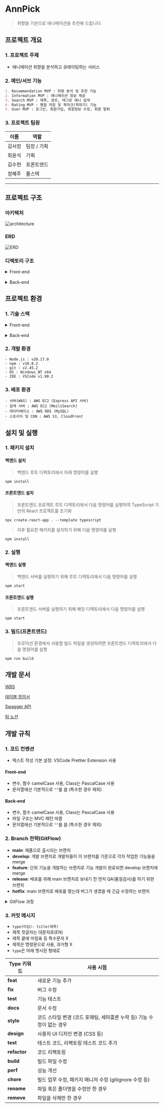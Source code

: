 # AnnPick

> 취향을 기반으로 애니메이션을 추천해 드립니다.
> <br />

## 프로젝트 개요

### 1. 프로젝트 주제

- 애니메이션 취향을 분석하고 큐레이팅하는 서비스

### 2. 메인/서브 기능

```markdown
1. Recommendation MVP : 취향 분석 및 추천 기능
2. Information MVP : 애니메이션 정보 제공
3. Search MVP : 제목, 장르, 태그로 애니 검색
4. Rating MVP : 평점 저장 및 북마크(픽하기) 기능
5. User MVP : 로그인, 회원가입, 회원정보 수정, 회원 탈퇴
```

### 3. 프로젝트 팀원

| 이름   | 역할        |
| ------ | ----------- |
| 김서정 | 팀장 / 기획 |
| 최윤석 | 기획        |
| 김수현 | 프론트엔드  |
| 정혜주 | 풀스택      |

---

## 프로젝트 구조

### 아키텍처

![architecture](./docs/architecture.png)

### ERD

![ERD](./docs/erd.png)

### 디렉토리 구조

<details>
<summary>Front-end</summary>

```
frontend
 ┣ node_modules
 ┣ public
 ┃ ┣ images
 ┃ ┣ favicon.ico
 ┃ ┗ index.html
 ┣ src
 ┃ ┣ assets
 ┃ ┃ ┣ font
 ┃ ┃ ┗ icons
 ┃ ┣ components
 ┃ ┃ ┣ anime
 ┃ ┃ ┃ ┣ AnimeCard.tsx
 ┃ ┃ ┃ ┗ AnimeList.tsx
 ┃ ┃ ┣ auth
 ┃ ┃ ┃ ┗ LoginModal.tsx
 ┃ ┃ ┣ common
 ┃ ┃ ┃ ┣ LoadingSpinner.css
 ┃ ┃ ┃ ┣ LoadingSpinner.tsx
 ┃ ┃ ┃ ┗ SwipeButton.tsx
 ┃ ┃ ┣ error
 ┃ ┃ ┃ ┗ ErrorBoundary.tsx
 ┃ ┃ ┣ layout
 ┃ ┃ ┃ ┣ Footer.tsx
 ┃ ┃ ┃ ┗ Header.tsx
 ┃ ┃ ┣ mypage
 ┃ ┃ ┃ ┗ AvatarDropdown.tsx
 ┃ ┃ ┣ promotion
 ┃ ┃ ┃ ┗ PromotionBanner.tsx
 ┃ ┃ ┣ review
 ┃ ┃ ┃ ┗ .gitkeep
 ┃ ┃ ┗ search
 ┃ ┃ ┃ ┣ EvaluationSearchGrid.tsx
 ┃ ┃ ┃ ┣ RecentSearches.tsx
 ┃ ┃ ┃ ┣ SearchFilters.tsx
 ┃ ┃ ┃ ┗ SearchSuggestions.tsx
 ┃ ┣ config
 ┃ ┃ ┣ constants.ts
 ┃ ┃ ┣ react-app-env.d.ts
 ┃ ┃ ┣ reportWebVitals.ts
 ┃ ┃ ┣ sections.ts
 ┃ ┃ ┣ setupTests.ts
 ┃ ┃ ┗ TagCategories.ts
 ┃ ┣ contexts
 ┃ ┃ ┣ AnimeContext.tsx
 ┃ ┃ ┗ AuthContext.tsx
 ┃ ┣ pages
 ┃ ┃ ┣ anime
 ┃ ┃ ┃ ┣ AnimeDetail.tsx
 ┃ ┃ ┃ ┗ AnimeSearch.tsx
 ┃ ┃ ┣ profile
 ┃ ┃ ┃ ┣ MyPicks.tsx
 ┃ ┃ ┃ ┣ MyRatings.tsx
 ┃ ┃ ┃ ┗ Profile.tsx
 ┃ ┃ ┣ terms
 ┃ ┃ ┃ ┣ MarketingAgreement.tsx
 ┃ ┃ ┃ ┣ PrivacyPolicy.tsx
 ┃ ┃ ┃ ┗ TermsOfService.tsx
 ┃ ┃ ┣ EvaluationPage.tsx
 ┃ ┃ ┣ Home.tsx
 ┃ ┃ ┗ NotFound.tsx
 ┃ ┣ service
 ┃ ┃ ┣ SearchHooks.ts
 ┃ ┃ ┣ SearchUtils.ts
 ┃ ┃ ┗ useHover.ts
 ┃ ┣ styles
 ┃ ┃ ┣ globals.css
 ┃ ┃ ┗ tailwind.css
 ┃ ┣ types
 ┃ ┃ ┣ anime.ts
 ┃ ┃ ┗ auth.ts
 ┃ ┣ App.css
 ┃ ┣ App.tsx
 ┃ ┣ index.css
 ┃ ┗ index.tsx
 ┣ .env
 ┣ package-lock.json
 ┣ package.json
 ┣ tailwind.config.js
 ┗ tsconfig.json
```

</details>
<br>
<details>
<summary>Back-end</summary>

```
backend
 ┣ data
 ┃ ┣ anime_data.json
 ┃ ┗ meilisearch.service
 ┣ scripts
 ┃ ┣ deleteNonTVAnimes
 ┃ ┣ populateRecommendationClusters.js
 ┃ ┣ saveAnimeData.js
 ┃ ┣ translateGenres.js
 ┃ ┗ translateTags.js
 ┣ src
 ┃ ┣ config
 ┃ ┃ ┣ appConfig.js
 ┃ ┃ ┣ authConfig.js
 ┃ ┃ ┣ config.js
 ┃ ┃ ┣ dbConfig.js
 ┃ ┃ ┣ meiliConfig.js
 ┃ ┃ ┗ swaggerConfig.js
 ┃ ┣ controllers
 ┃ ┃ ┣ animeController.js
 ┃ ┃ ┣ authController.js
 ┃ ┃ ┣ pickController.js
 ┃ ┃ ┣ recommendController.js
 ┃ ┃ ┗ userController.js
 ┃ ┣ middleware
 ┃ ┃ ┣ authMiddleware.js
 ┃ ┃ ┗ multer.js
 ┃ ┣ models
 ┃ ┃ ┣ AniGenre.js
 ┃ ┃ ┣ AnilistAnime.js
 ┃ ┃ ┣ Anime.js
 ┃ ┃ ┣ AniStaff.js
 ┃ ┃ ┣ AniTag.js
 ┃ ┃ ┣ associations.js
 ┃ ┃ ┣ Genre.js
 ┃ ┃ ┣ index.js
 ┃ ┃ ┣ RecommendationCluster.js
 ┃ ┃ ┣ Review.js
 ┃ ┃ ┣ Staff.js
 ┃ ┃ ┣ Tag.js
 ┃ ┃ ┣ User.js
 ┃ ┃ ┣ UserClusterPreference.js
 ┃ ┃ ┣ UserRatedAnime.js
 ┃ ┃ ┗ WithdrawnUser.js
 ┃ ┣ routes
 ┃ ┃ ┣ animeRoutes.js
 ┃ ┃ ┣ authRoutes.js
 ┃ ┃ ┣ pickRoutes.js
 ┃ ┃ ┣ recommendRoutes.js
 ┃ ┃ ┗ userRoutes.js
 ┃ ┣ services
 ┃ ┃ ┣ animeService.js
 ┃ ┃ ┣ authService.js
 ┃ ┃ ┣ pickService.js
 ┃ ┃ ┣ recommendService.js
 ┃ ┃ ┗ s3Service.js
 ┃ ┣ utils
 ┃ ┃ ┣ animeFormatting.js
 ┃ ┃ ┗ animeTranslate.js
 ┃ ┣ app.js
 ┃ ┗ server.js
 ┣ .env
 ┣ package-lock.json
 ┗ package.json
```

</details>

## 프로젝트 환경

### 1. 기술 스택

<details>
<summary>Front-end</summary>

- 프레임워크 및 라이브러리
  - `React` : 프론트엔드 UI 라이브러리
  - `React Router DOM` : 클라이언트 사이드 라우팅
  - `Axios` : HTTP 요청 처리
  - `Framer Motion` : 애니메이션 라이브러리
  - `React Icons` : 아이콘 컴포넌트
  - `React Markdown` : 마크다운 렌더링
  - `JWT Decode` : JWT 토큰 디코딩

* 스타일링
  - `Tailwind CSS` : 유틸리티 기반의 CSS 프레임워크
  - `DaisyUI` : Tailwind와 함께 사용하는 UI 컴포넌트 라이브러리
  - `@tailwindcss/forms` : Tailwind의 form 스타일링 확장
  - `@tailwindcss/typography` : 타이포그래피 확장(Markdown 등)
* 빌드 및 개발 도구
  - `npm` : 패키지 관리 도구로, 의존성 설치 및 스크립트 실행을 관리
  - `TypeScript` : 타입스크립트 사용

</details>
<br>
<details>
<summary>Back-end</summary>

- 서버 프레임워크
  - `Express` : 백엔드 애플리케이션의 주요 서버 프레임워크
- 인증 및 세션 관리
  - `passport` : 인증 미들웨어
  - `passport-naver` : 네이버 인증 지원
  - `passport-jwt` : JWT 토큰 인증 처리
  - `jsonwebtoken` : JWT 토큰 생성 및 검증
  - `express-session` : 세션 관리
- 데이터베이스 및 ORM
  - `MySQL` : 데이터베이스로 사용
  - `sequelize` : MySQL과의 상호작용을 위한 ORM (Object-Relational Mapping)
  - `sequelize-cli` : Sequelize 데이터 마이그레이션 도구
- 파일 업로드 및 파싱
  - `multer` : 파일 업로드 처리 미들웨어
  - `body-parser` : 요청 본문 파싱
  - `cookie-parser` : 쿠키 파싱
- 검색 엔진
  - `meilisearch` : 검색 기능 구현
- API 문서화
  - `swagger-jsdoc` : Swagger 문서 생성
  - `swagger-ui-express` : Swagger UI를 Express에서 제공
- 환경 변수 관리
  - `dotenv` : 환경 변수 관리
- 클라우드 서비스
  - `aws-sdk` : AWS 서비스와 상호작용
- HTTP 요청 처리
  - `axios` : HTTP 클라이언트 라이브러리

</details>

### 2. 개발 환경

```
- Node.js : v20.17.0
- npm : v10.8.2
- git : v2.45.2
- OS : Windows_NT x64
- IDE : VSCode v1.90.2
```

### 3. 배포 환경

```
- 서버(WAS) : AWS EC2 (Express API 서버)
- 검색 서버 : AWS EC2 (MeiliSearch)
- 데이터베이스 : AWS RDS (MySQL)
- 스토리지 및 CDN : AWS S3, CloudFront
```

## 설치 및 실행

### 1. 패키지 설치

#### 백엔드 설치

> 백엔드 루트 디렉토리에서 아래 명령어를 실행

```
npm install
```

#### 프론트엔드 설치

> 프론트엔드 프로젝트 루트 디렉토리에서 다음 명령어를 실행하여 TypeScript 기반의 React 프로젝트를 초기화

```
npx create-react-app . --template typescript
```

> 이후 필요한 패키지를 설치하기 위해 다음 명령어를 실행

```
npm install
```

### 2. 실행

#### 백엔드 실행

> 백엔드 서버를 실행하기 위해 루트 디렉토리에서 다음 명령어를 실행

```
npm start
```

#### 프론트엔드 실행

> 프론트엔드 서버를 실행하기 위해 해당 디렉토리에서 다음 명령어를 실행

```
npm start
```

### 3. 빌드(프론트엔드)

> 프로덕션 환경에서 사용할 빌드 파일을 생성하려면 프론트엔드 디렉토리에서 다음 명령어를 실행

```
npm run build
```

## 개발 문서

[WBS](https://docs.google.com/spreadsheets/d/10T6W1k2AkRwmw0QwMH2H5F0rfvRBhQ6vu44VWWv_7-U/edit?usp=sharing)

[테이블 정의서](https://docs.google.com/spreadsheets/d/1abxsR-jKPNRI4qfe9dXE0NrXWX4AAo1sC5M0-JlBaVM/edit?gid=629411476#gid=629411476)

[Swagger API](http://43.203.213.200/api-docs/)

[팀 노션](https://www.notion.so/adapterz/3-8675874bc9ea4b4bb8e6964eda02a429?pvs=4)

## 개발 규칙

### 1. 코드 컨벤션

- 텍스트 작성 기본 설정: VSCode Prettier Extension 사용

#### Front-end

- 변수, 함수 camelCase 사용, Class는 PascalCase 사용
- 문자열에선 기본적으로 `""`를 씀 (특수한 경우 제외)

#### Back-end

- 변수, 함수 camelCase 사용, Class는 PascalCase 사용
- 파일 구조는 MVC 패턴 따름
- 문자열에선 기본적으로 `""`를 씀 (특수한 경우 제외)

### 2. Branch 전략(GitFlow)

- **main**: 제품으로 출시되는 브랜치
- **develop**: 개발 브랜치로 개발자들이 이 브랜치를 기준으로 각자 작업한 기능들을 merge
- **feature**: 단위 기능을 개발하는 브랜치로 기능 개발이 완료되면 develop 브랜치에 merge
- **release**: 배포를 위해 main 브랜치로 보내기 전 먼저 QA(품질검사)를 하기 위한 브랜치
- **hotfix**: main 브랜치로 배포를 했는데 버그가 생겼을 때 긴급 수정하는 브랜치

<details>
<summary>GitFlow 과정</summary>

```
- master 브랜치에서 develop 브랜치를 분기합니다.
- 개발자들은 develop 브랜치에 자유롭게 커밋을 합니다.
- 기능 구현이 있는 경우 develop 브랜치에서 feature-* 브랜치를 분기합니다.
- 배포를 준비하기 위해 develop 브랜치에서 release-* 브랜치를 분기합니다.
- 테스트를 진행하면서 발생하는 버그 수정은 release-* 브랜치에 직접 반영합니다.
- 테스트가 완료되면 release 브랜치를 master와 develop에 merge합니다.
```

</details>

### 3. 커밋 메시지

- `type(타입): title(제목)`
- 제목 첫글자는 대문자로(EN)
- 제목 끝에 마침표 등 특수문자 X
- 제목은 명령문으로 사용, 과거형 X
- `type`은 아래 명시된 형태로

| Type 키워드  | 사용 시점                                                              |
| ------------ | ---------------------------------------------------------------------- |
| **feat**     | 새로운 기능 추가                                                       |
| **fix**      | 버그 수정                                                              |
| **test**     | 기능 테스트                                                            |
| **docs**     | 문서 수정                                                              |
| **style**    | 코드 스타일 변경 (코드 포매팅, 세미콜론 누락 등) 기능 수정이 없는 경우 |
| **design**   | 사용자 UI 디자인 변경 (CSS 등)                                         |
| **test**     | 테스트 코드, 리팩토링 테스트 코드 추가                                 |
| **refactor** | 코드 리팩토링                                                          |
| **build**    | 빌드 파일 수정                                                         |
| **perf**     | 성능 개선                                                              |
| **chore**    | 빌드 업무 수정, 패키지 매니저 수정 (gitignore 수정 등)                 |
| **rename**   | 파일 혹은 폴더명을 수정만 한 경우                                      |
| **remove**   | 파일을 삭제만 한 경우                                                  |

